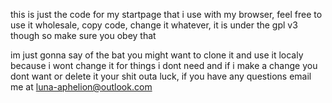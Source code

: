 this is just the code for my startpage that i use with my browser, feel free to use it wholesale, copy code, change it whatever, it is under the gpl v3 though so make sure you obey that

im just gonna say of the bat you might want to clone it and use it localy because i wont change it for things i dont need and if i make a change you dont want or delete it your shit outa luck, if you have any questions email me at luna-aphelion@outlook.com
